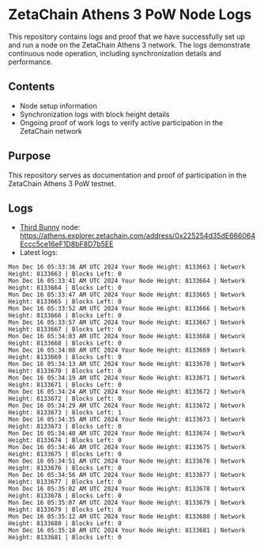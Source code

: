 # ZetaChain Athens 3 PoW Node Logs
This repository contains logs and proof that we have successfully set up and run a node on the ZetaChain Athens 3 network. The logs demonstrate continuous node operation, including synchronization details and performance.

## Contents
- Node setup information
- Synchronization logs with block height details
- Ongoing proof of work logs to verify active participation in the ZetaChain network

## Purpose
This repository serves as documentation and proof of participation in the ZetaChain Athens 3 PoW testnet.

## Logs

- [Third Bunny](https://thirdbunny.xyz/) node: https://athens.explorer.zetachain.com/address/0x225254d35dE666064Eccc5ce16eF1D8bF8D7b5EE
- Latest logs:
```
Mon Dec 16 05:33:36 AM UTC 2024 Your Node Height: 8133663 | Network Height: 8133663 | Blocks Left: 0
Mon Dec 16 05:33:41 AM UTC 2024 Your Node Height: 8133664 | Network Height: 8133664 | Blocks Left: 0
Mon Dec 16 05:33:47 AM UTC 2024 Your Node Height: 8133665 | Network Height: 8133665 | Blocks Left: 0
Mon Dec 16 05:33:52 AM UTC 2024 Your Node Height: 8133666 | Network Height: 8133666 | Blocks Left: 0
Mon Dec 16 05:33:57 AM UTC 2024 Your Node Height: 8133667 | Network Height: 8133667 | Blocks Left: 0
Mon Dec 16 05:34:03 AM UTC 2024 Your Node Height: 8133668 | Network Height: 8133668 | Blocks Left: 0
Mon Dec 16 05:34:08 AM UTC 2024 Your Node Height: 8133669 | Network Height: 8133669 | Blocks Left: 0
Mon Dec 16 05:34:13 AM UTC 2024 Your Node Height: 8133670 | Network Height: 8133670 | Blocks Left: 0
Mon Dec 16 05:34:19 AM UTC 2024 Your Node Height: 8133671 | Network Height: 8133671 | Blocks Left: 0
Mon Dec 16 05:34:24 AM UTC 2024 Your Node Height: 8133672 | Network Height: 8133672 | Blocks Left: 0
Mon Dec 16 05:34:29 AM UTC 2024 Your Node Height: 8133672 | Network Height: 8133673 | Blocks Left: 1
Mon Dec 16 05:34:35 AM UTC 2024 Your Node Height: 8133673 | Network Height: 8133673 | Blocks Left: 0
Mon Dec 16 05:34:40 AM UTC 2024 Your Node Height: 8133674 | Network Height: 8133674 | Blocks Left: 0
Mon Dec 16 05:34:46 AM UTC 2024 Your Node Height: 8133675 | Network Height: 8133675 | Blocks Left: 0
Mon Dec 16 05:34:51 AM UTC 2024 Your Node Height: 8133676 | Network Height: 8133676 | Blocks Left: 0
Mon Dec 16 05:34:56 AM UTC 2024 Your Node Height: 8133677 | Network Height: 8133677 | Blocks Left: 0
Mon Dec 16 05:35:02 AM UTC 2024 Your Node Height: 8133678 | Network Height: 8133678 | Blocks Left: 0
Mon Dec 16 05:35:07 AM UTC 2024 Your Node Height: 8133679 | Network Height: 8133679 | Blocks Left: 0
Mon Dec 16 05:35:12 AM UTC 2024 Your Node Height: 8133680 | Network Height: 8133680 | Blocks Left: 0
Mon Dec 16 05:35:18 AM UTC 2024 Your Node Height: 8133681 | Network Height: 8133681 | Blocks Left: 0
```
